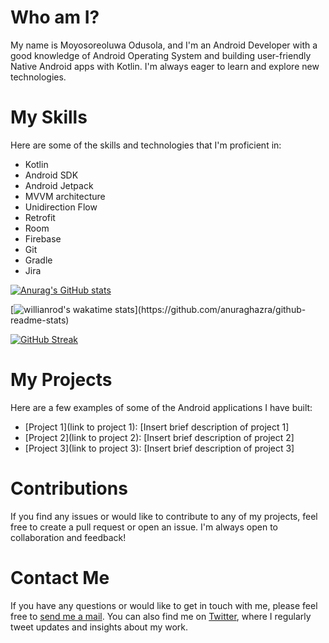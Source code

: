 <!-- # Who am I?
I am an application developer with a good knowledge of Android Operating System and building native Android apps with Kotlin. I am also an undergraduate in the Department of Computer Science, University of Ibadan. I am passionate about building products and learning new technologies.<br>
My name is <b>Moyosoreoluwa</b>.

# Programming Languages
- HTML & CSS
- JavaScript
- Python
- Kotlin

[![GitHub Streak](https://streak-stats.demolab.com?user=dev-muyiwa&theme=dark&currStreakNum=B81DEB&sideNums=EBBC2D&ring=D8EBAA)](https://git.io/streak-stats)

# Social Handles
Check out my following social media pages

<a href="https://twitter.com/dev_muyiwa"><img src="https://th.bing.com/th/id/R.3f7189662f19f8318fc75252deee723a?rik=Qa956Np1tp8Zcg&riu=http%3a%2f%2f1000logos.net%2fwp-content%2fuploads%2f2017%2f06%2fTwitter-Logo.png&ehk=6ekNd2ZmhpvFDGRZF19QcumP9fb8pZRkwrbFbK%2bpULA%3d&risl=&pid=ImgRaw&r=0" width="30"></a>
<a href="https://www.linkedin.com/in/odusolamoyosoreoluwa"><img src="https://th.bing.com/th/id/R.c140186c1062a01e143fbc93f81120ee?rik=XVhfvXHYqc9G%2bQ&riu=http%3a%2f%2fpngimg.com%2fuploads%2flinkedIn%2fsmall%2flinkedIn_PNG12.png&ehk=8%2bQF2KAPD5V7fZh1QrOcQYQi9BIi5bBqAXU6ea6WRTg%3d&risl=&pid=ImgRaw&r=0" width="30"></a> -->

<!-- # Welcome to My GitHub Profile! -->

# Who am I?
My name is Moyosoreoluwa Odusola, and I'm an Android Developer with a good knowledge of Android Operating System and building user-friendly Native Android apps with Kotlin. I'm always eager to learn and explore new technologies.

# My Skills
Here are some of the skills and technologies that I'm proficient in:

- Kotlin
- Android SDK
- Android Jetpack
- MVVM architecture
- Unidirection Flow
- Retrofit
- Room
- Firebase
- Git
- Gradle
- Jira

[![Anurag's GitHub stats](https://github-readme-stats.vercel.app/api?username=dev-muyiwa&theme=radical)](https://github.com/anuraghazra/github-readme-stats)

[![willianrod's wakatime stats](https://github-readme-stats.vercel.app/api/wakatime?username=muyiwa_)](https://github.com/anuraghazra/github-readme-stats)

[![GitHub Streak](https://streak-stats.demolab.com?user=dev-muyiwa&theme=dark&currStreakNum=B81DEB&sideNums=EBBC2D&ring=D8EBAA)](https://git.io/streak-stats)



# My Projects
Here are a few examples of some of the Android applications I have built:

- [Project 1](link to project 1): [Insert brief description of project 1]
- [Project 2](link to project 2): [Insert brief description of project 2]
- [Project 3](link to project 3): [Insert brief description of project 3]


# Contributions
If you find any issues or would like to contribute to any of my projects, feel free to create a pull request or open an issue. I'm always open to collaboration and feedback!

# Contact Me
<p>If you have any questions or would like to get in touch with me, please feel free to <a href="mailto:muyiwatemilade@gmail.com">send me a mail</a>. You can also find me on <a href="https://twitter.com/muyiwa_tm" target="_blank">Twitter</a>, where I regularly tweet updates and insights about my work.</p>


<!---
dev-muyiwa/dev-muyiwa is a ✨ special ✨ repository because its `README.md` (this file) appears on your GitHub profile.
You can click the Preview link to take a look at your changes.
--->
